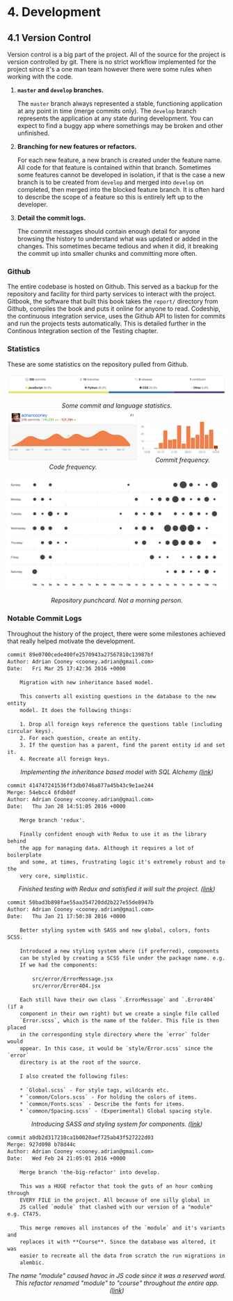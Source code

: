 # 4. Development
## 4.1 Version Control
Version control is a big part of the project. All of the source for the project is version controlled by git. There is no strict workflow implemented for the project since it's a one man team however there were some rules when working with the code.

1. **`master` and `develop` branches.**
	
	The `master` branch always represented a stable, functioning application at any point in time (merge commits only). The `develop` branch represents the application at any state during development. You can expect to find a buggy app where somethings may be broken and other unfinished.

2. **Branching for new features or refactors.**

	For each new feature, a new branch is created under the feature name. All code for that feature is contained within that branch. Sometimes some features cannot be developed in isolation, if that is the case a new branch is to be created from `develop` and merged into `develop` on completed, then merged into the blocked feature branch. It is often hard to describe the scope of a feature so this is entirely left up to the developer.
	
3. **Detail the commit logs.**

	The commit messages should contain enough detail for anyone browsing the history to understand what was updated or added in the changes. This sometimes became tedious and when it did, it breaking the commit up into smaller chunks and committing more often.
	
### Github
The entire codebase is hosted on Github. This served as a backup for the repository and facility for third party services to interact with the project. Gitbook, the software that built this book takes the `report/` directory from Github, compiles the book and puts it online for anyone to read. Codeship, the continuous integration service, uses the Github API to listen for commits and run the projects tests automatically. This is detailed further in the Continous Integration section of the Testing chapter.

### Statistics
These are some statistics on the repository pulled from Github.

![](assets/language-stats.png)
<center><i>Some commit and language statistics.</i></center>

<div>

<div style="width:40%; float: right;"><img style="margin-top:25px" src="assets/commits.png" />
<center><i>Commit frequency.</i></center></div>
<div style="width:60%;"><img src="assets/code-frequency.png" />
<center><i>Code frequency.</i></center></div>
</div>

![](assets/punchcard.png)
<center><i>Repository punchcard. Not a morning person.</i></center>

### Notable Commit Logs
Throughout the history of the project, there were some milestones achieved that really helped motivate the development.

```
commit 89e0700cede400fe2570943a27567810c13987bf
Author: Adrian Cooney <cooney.adrian@gmail.com>
Date:   Fri Mar 25 17:42:36 2016 +0000

    Migration with new inheritance based model.

    This converts all existing questions in the database to the new entity
    model. It does the following things:

    1. Drop all foreign keys reference the questions table (including circular keys).
    2. For each question, create an entity.
    3. If the question has a parent, find the parent entity id and set it.
    4. Recreate all foreign keys.
```
<center><i>Implementing the inheritance based model with SQL Alchemy (<a href="https://github.com/adriancooney/examist/commit/89e0700cede400fe2570943a27567810c13987bf">link</a>)</i></center>

```
commit 414747241536ff3db0746a877a45b43c9e1ae244
Merge: 54ebcc4 6fdb0df
Author: Adrian Cooney <cooney.adrian@gmail.com>
Date:   Thu Jan 28 14:51:05 2016 +0000

    Merge branch 'redux'.

    Finally confident enough with Redux to use it as the library behind
    the app for managing data. Although it requires a lot of boilerplate
    and some, at times, frustrating logic it's extremely robust and to the
    very core, simplistic.
```
<center><i>Finished testing with Redux and satisfied it will suit the project. (<a href="https://github.com/adriancooney/examist/commit/414747241536ff3db0746a877a45b43c9e1ae244">link</a>)</i></center>

```
commit 50bad3b898fae55aa354720dd2b227e55de8947b
Author: Adrian Cooney <cooney.adrian@gmail.com>
Date:   Thu Jan 21 17:50:38 2016 +0000

    Better styling system with SASS and new global, colors, fonts SCSS.

    Introduced a new styling system where (if preferred), components
    can be styled by creating a SCSS file under the package name. e.g.
    If we had the components:

        src/error/ErrorMessage.jsx
        src/error/Error404.jsx

    Each still have their own class `.ErrorMessage` and `.Error404` (if a
    component in their own right) but we create a single file called
    `Error.scss`, which is the name of the folder. This file is then placed
    in the corresponding style directory where the `error` folder would
    appear. In this case, it would be `style/Error.scss` since the `error`
    directory is at the root of the source.

    I also created the following files:

    * `Global.scss` - For style tags, wildcards etc.
    * `common/Colors.scss` - For holding the colors of items.
    * `common/Fonts.scss` - Describe the fonts for items.
    * `common/Spacing.scss` - (Experimental) Global spacing style.
```
<center><i>Introducing SASS and styling system for components. (<a href="https://github.com/adriancooney/examist/commit/50bad3b898fae55aa354720dd2b227e55de8947b">link</a>)</i></center>

```
commit a0db2d317210ca1b0020aef725ab43f527222d03
Merge: 927d098 b78d44c
Author: Adrian Cooney <cooney.adrian@gmail.com>
Date:   Wed Feb 24 21:05:01 2016 +0000

    Merge branch 'the-big-refactor' into develop.

    This was a HUGE refactor that took the guts of an hour combing through
    EVERY FILE in the project. All because of one silly global in
    JS called `module` that clashed with our version of a "module" e.g. CT475.

    This merge removes all instances of the `module` and it's variants and
    replaces it with **Course**. Since the database was altered, it was
    easier to recreate all the data from scratch the run migrations in
    alembic.
```
<center><i>The name "module" caused havoc in JS code since it was a reserved word. <br> This refactor renamed "module" to "course" throughout the entire app. (<a href="https://github.com/adriancooney/examist/commit/a0db2d317210ca1b0020aef725ab43f527222d03">link</a>)</i></center>
